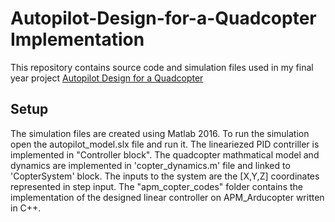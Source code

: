 # Autopilot-Design-for-a-Quadcopter Implementation
This repository contains source code and simulation files used in my final year project [Autopilot Design for a Quadcopter](https://www.researchgate.net/publication/331298873_Autopilot_Design_for_a_Quadcopter)

## Setup
The simulation files are created using Matlab 2016. To run the simulation open the autopilot_model.slx file and run it. The lineariezed PID contriller is implemented in "Controller block". The quadcopter mathmatical model and dynamics are implemented in 'copter_dynamics.m' file and linked to 'CopterSystem' block. The inputs to the system are the [X,Y,Z] coordinates represented in step input.
The "apm_copter_codes" folder contains the implementation of the designed linear controller on APM_Arducopter written in C++.
